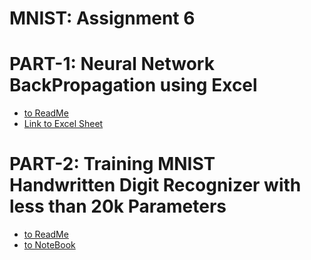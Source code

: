 # MNIST: Assignment 6

# PART-1: Neural Network BackPropagation using Excel

- [to ReadMe](./part1)
- [Link to Excel Sheet](./part1/Mathematics%20behind%20Backpropogation.xlsx)

# PART-2: Training MNIST Handwritten Digit Recognizer with less than 20k Parameters

- [to ReadMe](./part2)
- [to NoteBook ](./part2/S6_net1.ipynb)
